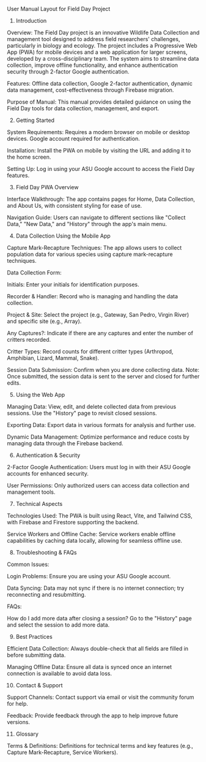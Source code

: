 User Manual Layout for Field Day Project

1. Introduction

Overview: The Field Day project is an innovative Wildlife Data Collection and management tool designed to address field researchers' challenges, particularly in biology and ecology. The project includes a Progressive Web App (PWA) for mobile devices and a web application for larger screens, developed by a cross-disciplinary team. The system aims to streamline data collection, improve offline functionality, and enhance authentication security through 2-factor Google authentication.

Features: Offline data collection, Google 2-factor authentication, dynamic data management, cost-effectiveness through Firebase migration.

Purpose of Manual: This manual provides detailed guidance on using the Field Day tools for data collection, management, and export.

2. Getting Started

System Requirements: Requires a modern browser on mobile or desktop devices. Google account required for authentication.

Installation: Install the PWA on mobile by visiting the URL and adding it to the home screen.

Setting Up: Log in using your ASU Google account to access the Field Day features.

3. Field Day PWA Overview

Interface Walkthrough: The app contains pages for Home, Data Collection, and About Us, with consistent styling for ease of use.

Navigation Guide: Users can navigate to different sections like "Collect Data," "New Data," and "History" through the app's main menu.

4. Data Collection Using the Mobile App

Capture Mark-Recapture Techniques: The app allows users to collect population data for various species using capture mark-recapture techniques.

Data Collection Form:

Initials: Enter your initials for identification purposes.

Recorder & Handler: Record who is managing and handling the data collection.

Project & Site: Select the project (e.g., Gateway, San Pedro, Virgin River) and specific site (e.g., Array).

Any Captures?: Indicate if there are any captures and enter the number of critters recorded.

Critter Types: Record counts for different critter types (Arthropod, Amphibian, Lizard, Mammal, Snake).

Session Data Submission: Confirm when you are done collecting data. Note: Once submitted, the session data is sent to the server and closed for further edits.

5. Using the Web App

Managing Data: View, edit, and delete collected data from previous sessions. Use the "History" page to revisit closed sessions.

Exporting Data: Export data in various formats for analysis and further use.

Dynamic Data Management: Optimize performance and reduce costs by managing data through the Firebase backend.

6. Authentication & Security

2-Factor Google Authentication: Users must log in with their ASU Google accounts for enhanced security.

User Permissions: Only authorized users can access data collection and management tools.

7. Technical Aspects

Technologies Used: The PWA is built using React, Vite, and Tailwind CSS, with Firebase and Firestore supporting the backend.

Service Workers and Offline Cache: Service workers enable offline capabilities by caching data locally, allowing for seamless offline use.

8. Troubleshooting & FAQs

Common Issues:

Login Problems: Ensure you are using your ASU Google account.

Data Syncing: Data may not sync if there is no internet connection; try reconnecting and resubmitting.

FAQs:

How do I add more data after closing a session? Go to the "History" page and select the session to add more data.

9. Best Practices

Efficient Data Collection: Always double-check that all fields are filled in before submitting data.

Managing Offline Data: Ensure all data is synced once an internet connection is available to avoid data loss.

10. Contact & Support

Support Channels: Contact support via email or visit the community forum for help.

Feedback: Provide feedback through the app to help improve future versions.

11. Glossary

Terms & Definitions: Definitions for technical terms and key features (e.g., Capture Mark-Recapture, Service Workers).
